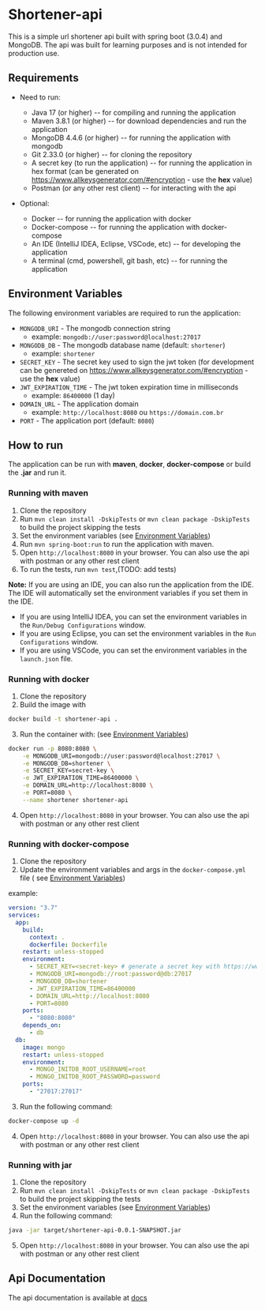 # Shortener-api

This is a simple url shortener api built with spring boot (3.0.4) and MongoDB. The api was built for learning purposes
and is not intended for production use.

## Requirements

- Need to run:

  - Java 17 (or higher) -- for compiling and running the application
  - Maven 3.8.1 (or higher) -- for download dependencies and run the application
  - MongoDB 4.4.6 (or higher) -- for running the application with mongodb
  - Git 2.33.0 (or higher) -- for cloning the repository
  - A secret key (to run the application) -- for running the application in hex format (can be generated
    on https://www.allkeysgenerator.com/#encryption - use the **hex** value)
  - Postman (or any other rest client) -- for interacting with the api

- Optional:
  - Docker -- for running the application with docker
  - Docker-compose -- for running the application with docker-compose
  - An IDE (IntelliJ IDEA, Eclipse, VSCode, etc) -- for developing the application
  - A terminal (cmd, powershell, git bash, etc) -- for running the application

## Environment Variables

The following environment variables are required to run the application:

- `MONGODB_URI` - The mongodb connection string
  - example: `mongodb://user:password@localhost:27017`
- `MONGODB_DB` - The mongodb database name (default: `shortener`)
  - example: `shortener`
- `SECRET_KEY` - The secret key used to sign the jwt token (for development can be genereted
  on https://www.allkeysgenerator.com/#encryption - use the **hex** value)
- `JWT_EXPIRATION_TIME` - The jwt token expiration time in milliseconds
  - example: `86400000` (1 day)
- `DOMAIN_URL` - The application domain
  - example: `http://localhost:8080` ou `https://domain.com.br`
- `PORT` - The application port (default: `8080`)

## How to run

The application can be run with **maven**, **docker**, **docker-compose** or build the **.jar** and run it.

### Running with maven

1. Clone the repository
2. Run `mvn clean install -DskipTests` or `mvn clean package -DskipTests` to build the project skipping the tests
3. Set the environment variables (see [Environment Variables](#environment-variables))
4. Run `mvn spring-boot:run` to run the application with maven.
5. Open `http://localhost:8080` in your browser. You can also use the api with postman or any other rest client
6. To run the tests, run `mvn test`,(TODO: add tests)

**Note:** If you are using an IDE, you can also run the application from the IDE. The IDE will automatically set the
environment variables if you set them in the IDE.

- If you are using IntelliJ IDEA, you can set the environment variables in the `Run/Debug Configurations` window.
- If you are using Eclipse, you can set the environment variables in the `Run Configurations` window.
- If you are using VSCode, you can set the environment variables in the `launch.json` file.

### Running with docker

1. Clone the repository
2. Build the image with

```bash
docker build -t shortener-api .
```

3. Run the container with: (see [Environment Variables](#environment-variables))

```bash
docker run -p 8080:8080 \
    -e MONGODB_URI=mongodb://user:password@localhost:27017 \
    -e MONGODB_DB=shortener \
    -e SECRET_KEY=secret-key \
    -e JWT_EXPIRATION_TIME=86400000 \
    -e DOMAIN_URL=http://localhost:8080 \
    -e PORT=8080 \
    --name shortener shortener-api
```

4. Open `http://localhost:8080` in your browser. You can also use the api with postman or any other rest client

### Running with docker-compose

1. Clone the repository
2. Update the environment variables and args in the `docker-compose.yml` file (
   see [Environment Variables](#environment-variables))

example:

```yaml
version: "3.7"
services:
  app:
    build:
      context: .
      dockerfile: Dockerfile
    restart: unless-stopped
    environment:
      - SECRET_KEY=<secret-key> # generate a secret key with https://www.allkeysgenerator.com/#encryption - use the hex value
      - MONGODB_URI=mongodb://root:password@db:27017
      - MONGODB_DB=shortener
      - JWT_EXPIRATION_TIME=86400000
      - DOMAIN_URL=http://localhost:8080
      - PORT=8080
    ports:
      - "8080:8080"
    depends_on:
      - db
  db:
    image: mongo
    restart: unless-stopped
    environment:
      - MONGO_INITDB_ROOT_USERNAME=root
      - MONGO_INITDB_ROOT_PASSWORD=password
    ports:
      - "27017:27017"
```

3. Run the following command:

```bash
docker-compose up -d
```

4. Open `http://localhost:8080` in your browser. You can also use the api with postman or any other rest client

### Running with jar

1. Clone the repository
2. Run `mvn clean install -DskipTests` or `mvn clean package -DskipTests` to build the project skipping the tests
3. Set the environment variables (see [Environment Variables](#environment-variables))
4. Run the following command:

```bash
java -jar target/shortener-api-0.0.1-SNAPSHOT.jar
```

5. Open `http://localhost:8080` in your browser. You can also use the api with postman or any other rest client

## Api Documentation

The api documentation is available at [docs](http://localhost:8080/api/swagger-ui/index.html)
